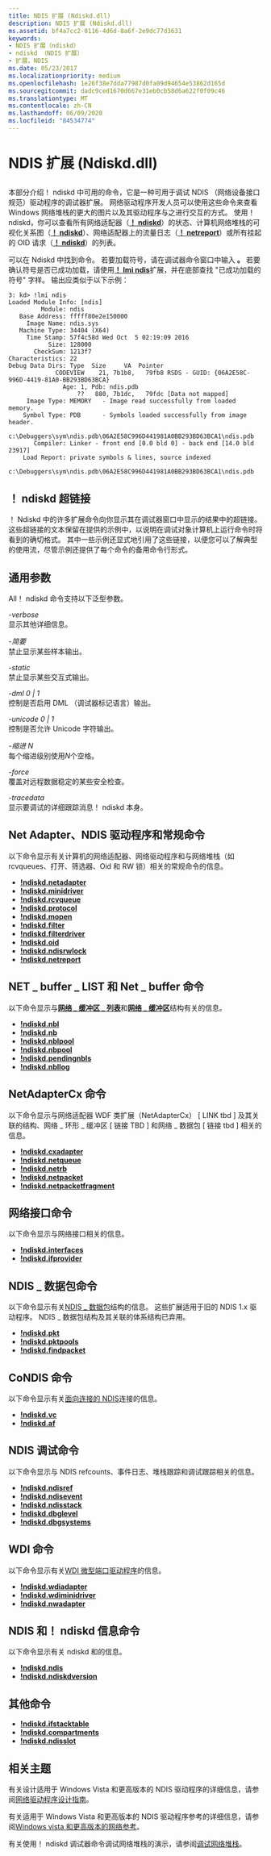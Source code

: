 ```yaml
---
title: NDIS 扩展 (Ndiskd.dll)
description: NDIS 扩展 (Ndiskd.dll)
ms.assetid: bf4a7cc2-0116-4d6d-8a6f-2e9dc77d3631
keywords:
- NDIS 扩展（ndiskd）
- ndiskd （NDIS 扩展）
- 扩展，NDIS
ms.date: 05/23/2017
ms.localizationpriority: medium
ms.openlocfilehash: 1e26f38e7dda77987d0fa09d94654e53862d165d
ms.sourcegitcommit: dadc9ced1670d667e31eb0cb58d6a622f0f09c46
ms.translationtype: MT
ms.contentlocale: zh-CN
ms.lasthandoff: 06/09/2020
ms.locfileid: "84534774"
---
```

# <a name="ndis-extensions-ndiskddll"></a>NDIS 扩展 (Ndiskd.dll)


## <span id="ddk_ndis_extensions_ndiskd_dll__dbg"></span><span id="DDK_NDIS_EXTENSIONS_NDISKD_DLL__DBG"></span>


本部分介绍！ ndiskd 中可用的命令，它是一种可用于调试 NDIS （网络设备接口规范）驱动程序的调试器扩展。 网络驱动程序开发人员可以使用这些命令来查看 Windows 网络堆栈的更大的图片以及其驱动程序与之进行交互的方式。 使用！ ndiskd，你可以查看所有网络适配器（[**！ ndiskd**](-ndiskd-netadapter.md)）的状态、计算机网络堆栈的可视化关系图（[**！ ndiskd**](-ndiskd-netreport.md)）、网络适配器上的流量日志（[**！ netreport**](-ndiskd-nbllog.md)）或所有挂起的 OID 请求（[**！ ndiskd**](-ndiskd-oid.md)）的列表。

可以在 Ndiskd 中找到命令。 若要加载符号，请在调试器命令窗口中输入 **。** 若要确认符号是否已成功加载，请使用[**！ lmi ndis**](-lmi.md)扩展，并在底部查找 "已成功加载的符号" 字样。 输出应类似于以下示例：

```dbgcmd
3: kd> !lmi ndis
Loaded Module Info: [ndis] 
         Module: ndis
   Base Address: fffff80e2e150000
     Image Name: ndis.sys
   Machine Type: 34404 (X64)
     Time Stamp: 57f4c58d Wed Oct  5 02:19:09 2016
           Size: 128000
       CheckSum: 1213f7
Characteristics: 22  
Debug Data Dirs: Type  Size     VA  Pointer
             CODEVIEW    21, 7b1b8,   79fb8 RSDS - GUID: {06A2E58C-996D-4419-81A0-BB293BD63BCA}
               Age: 1, Pdb: ndis.pdb
                   ??   880, 7b1dc,   79fdc [Data not mapped]
     Image Type: MEMORY   - Image read successfully from loaded memory.
    Symbol Type: PDB      - Symbols loaded successfully from image header.
                 c:\Debuggers\sym\ndis.pdb\06A2E58C996D441981A0BB293BD63BCA1\ndis.pdb
       Compiler: Linker - front end [0.0 bld 0] - back end [14.0 bld 23917]
    Load Report: private symbols & lines, source indexed 
                 c:\Debuggers\sym\ndis.pdb\06A2E58C996D441981A0BB293BD63BCA1\ndis.pdb
```

## <a name="span-id_ndiskd_hyperlinksspanspan-id_ndiskd_hyperlinksspanspan-id_ndiskd_hyperlinksspanndiskd-hyperlinks"></a><span id="_ndiskd_Hyperlinks"></span><span id="_ndiskd_hyperlinks"></span><span id="_NDISKD_HYPERLINKS"></span>！ ndiskd 超链接


！ Ndiskd 中的许多扩展命令向你显示其在调试器窗口中显示的结果中的超链接。 这些超链接的文本保留在提供的示例中，以说明在调试对象计算机上运行命令时将看到的确切格式。 其中一些示例还显式地引用了这些链接，以便您可以了解典型的使用流，尽管示例还提供了每个命令的备用命令行形式。

## <a name="span-idcommon_parametersspanspan-idcommon_parametersspanspan-idcommon_parametersspancommon-parameters"></a><span id="Common_Parameters"></span><span id="common_parameters"></span><span id="COMMON_PARAMETERS"></span>通用参数


All！ ndiskd 命令支持以下泛型参数。

<span id="_______-verbose______"></span><span id="_______-VERBOSE______"></span>*-verbose*   
显示其他详细信息。

<span id="_______-terse______"></span><span id="_______-TERSE______"></span>*-简要*   
禁止显示某些样本输出。

<span id="_______-static______"></span><span id="_______-STATIC______"></span>*-static*   
禁止显示某些交互式输出。

<span id="_______-dml_0_1______"></span><span id="_______-DML_0_1______"></span>*-dml 0 | 1*   
控制是否启用 DML （调试器标记语言）输出。

<span id="_______-unicode_0_1______"></span><span id="_______-UNICODE_0_1______"></span>*-unicode 0 | 1*   
控制是否允许 Unicode 字符输出。

<span id="_______-indent_N______"></span><span id="_______-indent_n______"></span><span id="_______-INDENT_N______"></span>*-缩进 N*   
每个缩进级别使用*N*个空格。

<span id="_______-force______"></span><span id="_______-FORCE______"></span>*-force*   
覆盖对远程数据稳定的某些安全检查。

<span id="_______-tracedata______"></span><span id="_______-TRACEDATA______"></span>*-tracedata*   
显示要调试的详细跟踪消息！ ndiskd 本身。

## <a name="span-idnet_adapter__ndis_driver__and_general_commandsspanspan-idnet_adapter__ndis_driver__and_general_commandsspanspan-idnet_adapter__ndis_driver__and_general_commandsspannet-adapter-ndis-driver-and-general-commands"></a><span id="Net_Adapter__NDIS_Driver__and_General_Commands"></span><span id="net_adapter__ndis_driver__and_general_commands"></span><span id="NET_ADAPTER__NDIS_DRIVER__AND_GENERAL_COMMANDS"></span>Net Adapter、NDIS 驱动程序和常规命令


以下命令显示有关计算机的网络适配器、网络驱动程序和与网络堆栈（如 rcvqueues、打开、筛选器、Oid 和 RW 锁）相关的常规命令的信息。

-   [**!ndiskd.netadapter**](-ndiskd-netadapter.md)
-   [**!ndiskd.minidriver**](-ndiskd-minidriver.md)
-   [**!ndiskd.rcvqueue**](-ndiskd-rcvqueue.md)
-   [**!ndiskd.protocol**](-ndiskd-protocol.md)
-   [**!ndiskd.mopen**](-ndiskd-mopen.md)
-   [**!ndiskd.filter**](-ndiskd-filter.md)
-   [**!ndiskd.filterdriver**](-ndiskd-filterdriver.md)
-   [**!ndiskd.oid**](-ndiskd-oid.md)
-   [**!ndiskd.ndisrwlock**](-ndiskd-ndisrwlock.md)
-   [**!ndiskd.netreport**](-ndiskd-netreport.md)

## <a name="span-idnet_buffer_list_and_net_buffer_commandsspanspan-idnet_buffer_list_and_net_buffer_commandsspanspan-idnet_buffer_list_and_net_buffer_commandsspannet_buffer_list-and-net_buffer-commands"></a><span id="NET_BUFFER_LIST_and_NET_BUFFER_Commands"></span><span id="net_buffer_list_and_net_buffer_commands"></span><span id="NET_BUFFER_LIST_AND_NET_BUFFER_COMMANDS"></span>NET \_ buffer \_ LIST 和 Net \_ buffer 命令


以下命令显示与[**网络 \_ 缓冲区 \_ 列表**](https://docs.microsoft.com/windows-hardware/drivers/network/net-buffer-list-structure)和[**网络 \_ 缓冲区**](https://docs.microsoft.com/windows-hardware/drivers/network/net-buffer-structure)结构有关的信息。

-   [**!ndiskd.nbl**](-ndiskd-nbl.md)
-   [**!ndiskd.nb**](-ndiskd-nb.md)
-   [**!ndiskd.nblpool**](-ndiskd-nblpool.md)
-   [**!ndiskd.nbpool**](-ndiskd-nbpool.md)
-   [**!ndiskd.pendingnbls**](-ndiskd-pendingnbls.md)
-   [**!ndiskd.nbllog**](-ndiskd-nbllog.md)

## <a name="span-idnetadaptercx_commandsspanspan-idnetadaptercx_commandsspanspan-idnetadaptercx_commandsspannetadaptercx-commands"></a><span id="NetAdapterCx_Commands"></span><span id="netadaptercx_commands"></span><span id="NETADAPTERCX_COMMANDS"></span>NetAdapterCx 命令


以下命令显示与网络适配器 WDF 类扩展（NetAdapterCx） \[ LINK tbd \] 及其关联的结构、网络 \_ 环形 \_ 缓冲区 \[ 链接 TBD \] 和网络 \_ 数据包 \[ 链接 tbd \] 相关的信息。

-   [**!ndiskd.cxadapter**](-ndiskd-cxadapter.md)
-   [**!ndiskd.netqueue**](-ndiskd-netqueue.md)
-   [**!ndiskd.netrb**](-ndiskd-netrb.md)
-   [**!ndiskd.netpacket**](-ndiskd-netpacket.md)
-   [**!ndiskd.netpacketfragment**](-ndiskd-netpacketfragment.md)

## <a name="span-idnetwork_interface_commandsspanspan-idnetwork_interface_commandsspanspan-idnetwork_interface_commandsspannetwork-interface-commands"></a><span id="Network_Interface_Commands"></span><span id="network_interface_commands"></span><span id="NETWORK_INTERFACE_COMMANDS"></span>网络接口命令


以下命令显示与网络接口相关的信息。

-   [**!ndiskd.interfaces**](-ndiskd-interfaces.md)
-   [**!ndiskd.ifprovider**](-ndiskd-ifprovider.md)

## <a name="span-idndis_packet_commandsspanspan-idndis_packet_commandsspanspan-idndis_packet_commandsspanndis_packet-commands"></a><span id="NDIS_PACKET_Commands"></span><span id="ndis_packet_commands"></span><span id="NDIS_PACKET_COMMANDS"></span>NDIS \_ 数据包命令


以下命令显示有关[NDIS \_ 数据包](https://docs.microsoft.com/previous-versions/windows/hardware/network/ff557086(v=vs.85))结构的信息。 这些扩展适用于旧的 NDIS 1.x 驱动程序。 NDIS \_ 数据包结构及其关联的体系结构已弃用。

-   [**!ndiskd.pkt**](-ndiskd-pkt.md)
-   [**!ndiskd.pktpools**](-ndiskd-pktpools.md)
-   [**!ndiskd.findpacket**](-ndiskd-findpacket.md)

## <a name="span-idcondis_commandsspanspan-idcondis_commandsspanspan-idcondis_commandsspancondis-commands"></a><span id="CoNDIS_Commands"></span><span id="condis_commands"></span><span id="CONDIS_COMMANDS"></span>CoNDIS 命令


以下命令显示有关[面向连接的 NDIS](https://docs.microsoft.com/windows-hardware/drivers/network/connection-oriented-ndis)连接的信息。

-   [**!ndiskd.vc**](-ndiskd-vc.md)
-   [**!ndiskd.af**](-ndiskd-af.md)

## <a name="span-idndis_debugging_commandsspanspan-idndis_debugging_commandsspanspan-idndis_debugging_commandsspanndis-debugging-commands"></a><span id="NDIS_Debugging_Commands"></span><span id="ndis_debugging_commands"></span><span id="NDIS_DEBUGGING_COMMANDS"></span>NDIS 调试命令


以下命令显示与 NDIS refcounts、事件日志、堆栈跟踪和调试跟踪相关的信息。

-   [**!ndiskd.ndisref**](-ndiskd-ndisref.md)
-   [**!ndiskd.ndisevent**](-ndiskd-ndisevent.md)
-   [**!ndiskd.ndisstack**](-ndiskd-ndisstack.md)
-   [**!ndiskd.dbglevel**](-ndiskd-dbglevel.md)
-   [**!ndiskd.dbgsystems**](-ndiskd-dbgsystems.md)

## <a name="span-idwdi_commandsspanspan-idwdi_commandsspanspan-idwdi_commandsspanwdi-commands"></a><span id="WDI_Commands"></span><span id="wdi_commands"></span><span id="WDI_COMMANDS"></span>WDI 命令


以下命令显示有关[WDI 微型端口驱动程序](https://docs.microsoft.com/windows-hardware/drivers/network/wdi-miniport-driver-design-guide)的信息。

-   [**!ndiskd.wdiadapter**](-ndiskd-wdiadapter.md)
-   [**!ndiskd.wdiminidriver**](-ndiskd-wdiminidriver.md)
-   [**!ndiskd.nwadapter**](-ndiskd-nwadapter.md)

## <a name="span-idndis_and__ndiskd_information_commandsspanspan-idndis_and__ndiskd_information_commandsspanspan-idndis_and__ndiskd_information_commandsspanndis-and-ndiskd-information-commands"></a><span id="NDIS_and__ndiskd_Information_Commands"></span><span id="ndis_and__ndiskd_information_commands"></span><span id="NDIS_AND__NDISKD_INFORMATION_COMMANDS"></span>NDIS 和！ ndiskd 信息命令


以下命令显示有关 ndiskd 和的信息。

-   [**!ndiskd.ndis**](-ndiskd-ndis.md)
-   [**!ndiskd.ndiskdversion**](-ndiskd-ndiskdversion.md)

## <a name="span-idmiscellaneous_commandsspanspan-idmiscellaneous_commandsspanspan-idmiscellaneous_commandsspanmiscellaneous-commands"></a><span id="Miscellaneous_Commands"></span><span id="miscellaneous_commands"></span><span id="MISCELLANEOUS_COMMANDS"></span>其他命令


-   [**!ndiskd.ifstacktable**](-ndiskd-ifstacktable.md)
-   [**!ndiskd.compartments**](-ndiskd-compartments.md)
-   [**!ndiskd.ndisslot**](-ndiskd-ndisslot.md)

## <a name="span-idrelated_topicsspanspan-idrelated_topicsspanspan-idrelated_topicsspanrelated-topics"></a><span id="Related_Topics"></span><span id="related_topics"></span><span id="RELATED_TOPICS"></span>相关主题


有关设计适用于 Windows Vista 和更高版本的 NDIS 驱动程序的详细信息，请参阅[网络驱动程序设计指南](https://docs.microsoft.com/windows-hardware/drivers/network/index)。

有关适用于 Windows Vista 和更高版本的 NDIS 驱动程序参考的详细信息，请参阅[Windows vista 和更高版本的网络参考](https://docs.microsoft.com/windows-hardware/drivers/ddi/_netvista/)。

有关使用！ ndiskd 调试器命令调试网络堆栈的演示，请参阅[调试网络堆栈](https://channel9.msdn.com/Shows/Defrag-Tools/Defrag-Tools-175-Debugging-the-Network-Stack)。

 

 






